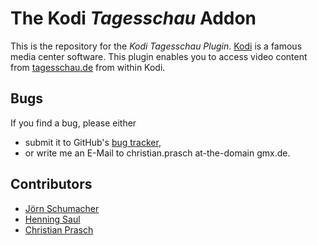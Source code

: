 # The Kodi *Tagesschau* Addon

This is the repository for the *Kodi Tagesschau Plugin*.
[Kodi](https://kodi.tv/) is a famous media center software. This
plugin enables you to access video content from
[tagesschau.de](https://www.tagesschau.de) from within Kodi.


## Bugs

If you find a bug, please either 

  * submit it to GitHub's [bug
    tracker](https://github.com/christianprasch/plugin.video.tagesschau/issues),
  * or write me an E-Mail to christian.prasch at-the-domain gmx.de.


## Contributors

  - [Jörn Schumacher](https://github.com/joerns/)
  - [Henning Saul](https://github.com/henningSaul)
  - [Christian Prasch](https://github.com/christianprasch)

